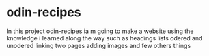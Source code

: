 # odin-recipes
In this project odin-recipes ia m going to make a website using the knowledge i learned along the way such as headings lists odered and unodered linking two pages adding images and few others things 